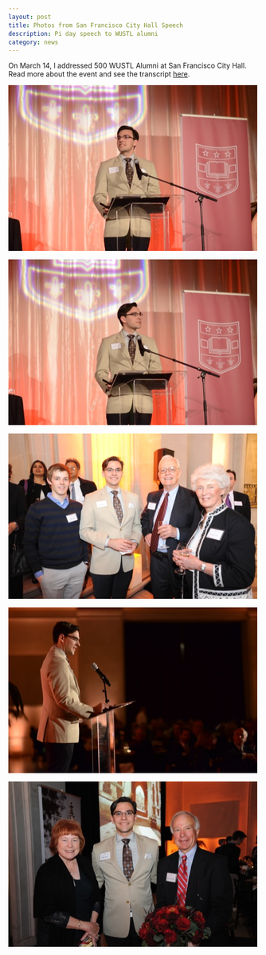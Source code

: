 ```yaml
---
layout: post
title: Photos from San Francisco City Hall Speech
description: Pi day speech to WUSTL alumni
category: news
---
```

On March 14, I addressed 500 WUSTL Alumni at San Francisco City Hall. Read more about the event and see the transcript [here](/san-francisco-transcript/).

<a href="/images/sfspeech/1.JPG"><img src="/images/sfspeech/1_small.JPG" alt="Philip Thomas speaks at San Francisco City Hall" /></a>

<a href="/images/sfspeech/2.JPG"><img src="/images/sfspeech/2_small.JPG" alt="Philip Thomas speaks at San Francisco City Hall" /></a>

<a href="/images/sfspeech/3.JPG"><img src="/images/sfspeech/3_small.JPG" alt="Philip Thomas speaks at San Francisco City Hall" /></a>

<a href="/images/sfspeech/4.JPG"><img src="/images/sfspeech/4_small.JPG" alt="Philip Thomas speaks at San Francisco City Hall" /></a>

<a href="/images/sfspeech/5.JPG"><img src="/images/sfspeech/5_small.JPG" alt="Philip Thomas speaks at San Francisco City Hall" /></a>

